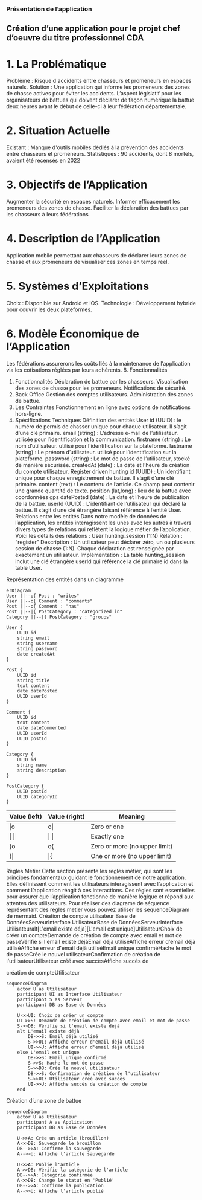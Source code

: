 ### Présentation de l’application 

## Création d’une application pour le projet chef d’oeuvre du titre professionnel CDA
# 1. La Problématique
Problème : Risque d'accidents entre chasseurs et promeneurs en espaces naturels.
Solution : Une application qui informe les promeneurs des zones de chasse actives pour éviter les accidents.
L’aspect législatif pour les organisateurs de battues qui doivent déclarer de façon numérique la battue deux heures avant le début de celle-ci à leur fédération départementale.
# 2. Situation Actuelle
Existant : Manque d'outils mobiles dédiés à la prévention des accidents entre chasseurs et promeneurs.
Statistiques : 90 accidents, dont 8 mortels, avaient été recensés en 2022
# 3. Objectifs de l’Application
Augmenter la sécurité en espaces naturels.
Informer efficacement les promeneurs des zones de chasse.
Faciliter la déclaration des battues par les chasseurs à leurs fédérations
# 4. Description de l’Application
Application mobile permettant aux chasseurs de déclarer leurs zones de chasse et aux promeneurs de visualiser ces zones en temps réel.
# 5. Systèmes d’Exploitations
Choix : Disponible sur Android et iOS.
Technologie : Développement hybride pour couvrir les deux plateformes.
# 6. Modèle Économique de l’Application
Les fédérations assurerons les coûts liés à la maintenance de l’application via les cotisations réglées par leurs adhérents.
 8. Fonctionnalités
1. Fonctionnalités
Déclaration de battue par les chasseurs.
Visualisation des zones de chasse pour les promeneurs.
Notifications de sécurité.
2. Back Office
Gestion des comptes utilisateurs.
Administration des zones de battue.
3. Les Contraintes
Fonctionnement en ligne avec options de notifications hors-ligne.
9. Spécifications Techniques
Définition des entités
User
id (UUID) : le numéro de permis de chasser unique pour chaque utilisateur. Il s’agit d’une clé primaire.
email (string) : L’adresse e-mail de l’utilisateur. utilisée pour l’identification et la communication.
firstname (string) : Le nom d’utilisateur. utilisé pour l’identification sur la plateforme.
lastname (string) : Le prénom d’utilisateur. utilisé pour l’identification sur la plateforme.
password (string) : Le mot de passe de l’utilisateur, stocké de manière sécurisée.
createdAt (date) : La date et l’heure de création du compte utilisateur.
Register driven hunting
id (UUID) : Un identifiant unique pour chaque enregistrement de battue. Il s’agit d’une clé primaire.
content (text) : Le contenu de l’article. Ce champ peut contenir une grande quantité de texte.
position (lat,long) : lieu de la battue avec coordonnées gps
datePosted (date) : La date et l’heure de publication de la battue.
userId (UUID) : L’identifiant de l’utilisateur qui déclaré la battue. Il s’agit d’une clé étrangère faisant référence à l’entité User.
Relations entre les entités
Dans notre modèle de données de l’application, les entités interagissent les unes avec les autres à travers divers types de relations qui reflètent la logique métier de l’application. Voici les détails des relations :
User hunting_session (1:N)
Relation : “register”
Description : Un utilisateur peut déclarer zéro, un ou plusieurs session de chasse (1:N). Chaque déclaration est renseignée par exactement un utilisateur.
Implémentation : La table hunting_session inclut une clé étrangère userId qui référence la clé primaire id dans la table User.

Représentation des entités dans un diagramme
```mermaid
erDiagram
User ||--o{ Post : "writes"
User ||--o{ Comment : "comments"
Post ||--o{ Comment : "has"
Post ||--|{ PostCategory : "categorized in"
Category ||--|{ PostCategory : "groups"

User {
    UUID id
    string email
    string username
    string password
    date createdAt
}

Post {
    UUID id
    string title
    text content
    date datePosted
    UUID userId
}

Comment {
    UUID id
    text content
    date dateCommented
    UUID userId
    UUID postId
}

Category {
    UUID id
    string name
    string description
}

PostCategory {
    UUID postId
    UUID categoryId
}
```

| Value (left) | Value (right) | Meaning                      |
|--------------|---------------|------------------------------|
| \|o          | o\|           | Zero or one                  |
| \| \|        | \| \|         | Exactly one                  |
| }o           | o\{           | Zero or more (no upper limit)|
| }\|          | \|\{          | One or more (no upper limit) |



Règles Métier
Cette section présente les règles métier, qui sont les principes fondamentaux guidant le fonctionnement de notre application. Elles définissent comment les utilisateurs interagissent avec l’application et comment l’application réagit à ces interactions. Ces règles sont essentielles pour assurer que l’application fonctionne de manière logique et répond aux attentes des utilisateurs.
Pour réaliser des diagrame de séquence représentant des regles metier vous pouvez utiliser les sequenceDiagram de mermaid.
Création de compte utilisateur
Base de DonnéesServeurInterface UtilisateurBase de DonnéesServeurInterface Utilisateuralt[L'email existe déjà][L'email est unique]UtilisateurChoix de créer un compteDemande de création de compte avec email et mot de passeVérifie si l'email existe déjàEmail déjà utiliséAffiche erreur d'email déjà utiliséAffiche erreur d'email déjà utiliséEmail unique confirméHache le mot de passeCrée le nouvel utilisateurConfirmation de création de l'utilisateurUtilisateur créé avec succèsAffiche succès de

création de compteUtilisateur
```mermaid
sequenceDiagram
    actor U as Utilisateur
    participant UI as Interface Utilisateur
    participant S as Serveur
    participant DB as Base de Données

    U->>UI: Choix de créer un compte
    UI->>S: Demande de création de compte avec email et mot de passe
    S->>DB: Vérifie si l'email existe déjà
    alt L'email existe déjà
        DB->>S: Email déjà utilisé
        S->>UI: Affiche erreur d'email déjà utilisé
        UI->>U: Affiche erreur d'email déjà utilisé
    else L'email est unique
        DB->>S: Email unique confirmé
        S->>S: Hache le mot de passe
        S->>DB: Crée le nouvel utilisateur
        DB->>S: Confirmation de création de l'utilisateur
        S->>UI: Utilisateur créé avec succès
        UI->>U: Affiche succès de création de compte
    end

```
Création d’une zone de battue
```mermaid
sequenceDiagram
    actor U as Utilisateur
    participant A as Application
    participant DB as Base de Données
    
    U->>A: Crée un article (brouillon)
    A->>DB: Sauvegarde le brouillon
    DB-->>A: Confirme la sauvegarde
    A-->>U: Affiche l'article sauvegardé
    
    U->>A: Publie l'article
    A->>DB: Vérifie la catégorie de l'article
    DB-->>A: Catégorie confirmée
    A->>DB: Change le statut en 'Publié'
    DB-->>A: Confirme la publication
    A-->>U: Affiche l'article publié
```
